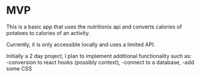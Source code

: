# MVP

This is a basic app that uses the nutritionix api and converts calories of potatoes to calories of an activity.

Currently, it is only accessible locally and uses a limited API.

Initially a 2 day project, I plan to implement additional functionality such as: 
-conversion to react hooks (possibly context),
-connect to a database,
-add some CSS
